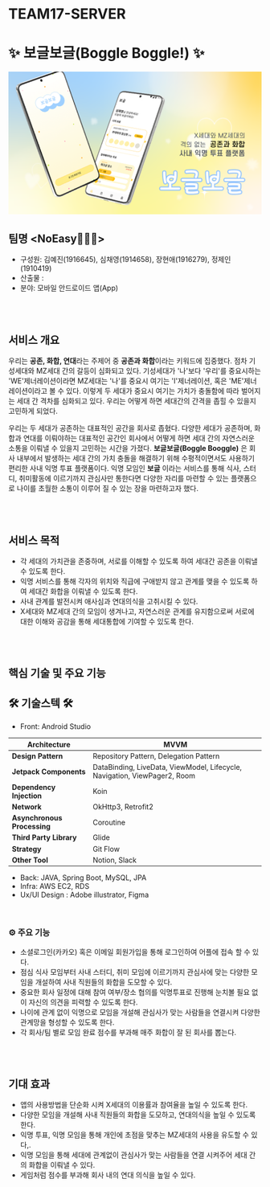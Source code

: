 # TEAM17-SERVER

# ✨ 보글보글(Boggle Boggle!) ✨

![img_logo](https://github.com/Sookmyung-Software-Hackathon/TEAM17-SERVER/blob/main/main.png)


## 팀명 <NoEasy🏃🏻‍♀️> 
- 구성원: 김예진(1916645), 심채영(1914658), 장현애(1916279), 정제인(1910419)
- 산출물 :
- 분야: 모바일 안드로이드 앱(App)

</br>
</br>

## 서비스 개요
   우리는 **공존, 화합, 연대**라는 주제어 중 **공존과 화합**이라는 키워드에 집중했다. 점차 기성세대와 MZ세대 간의 갈등이 심화되고 있다. 기성세대가 '나'보다 '우리'를 중요시하는 'WE'제너레이션이라면 MZ세대는 '나'를 중요시 여기는 'I'제너레이션, 혹은 'ME'제너레이션이라고 볼 수 있다. 이렇게 두 세대가 중요시 여기는 가치가 충돌함에 따라 벌어지는 세대 간 격차를 심화되고 있다. 우리는 어떻게 하면 세대간의 간격을 좁힐 수 있을지 고민하게 되었다. 
   
우리는 두 세대가 공존하는 대표적인 공간을 회사로 좁혔다. 다양한 세대가 공존하며, 화합과 연대를 이뤄야하는 대표적인 공간인 회사에서 어떻게 하면 세대 간의 자연스러운 소통을 이뤄낼 수 있을지 고민하는 시간을 가졌다. **보글보글(Boggle Booggle)** 은 회사 내부에서 발생하는 세대 간의 가치 충돌을 해결하기 위해 수평적이면서도 사용하기 편리한 사내 익명 투표 플랫폼이다. 익명 모임인 **보글** 이라는 서비스를 통해 식사, 스터디, 취미활동에 이르기까지 관심사만 통한다면 다양한 자리를 마련할 수 있는 플랫폼으로 나이를 초월한 소통이 이루어 질 수 있는 장을 마련하고자 했다.
   
   
</br>
</br>

## 서비스 목적
- 각 세대의 가치관을 존중하며, 서로를 이해할 수 있도록 하여 세대간 공존을 이뤄낼 수 있도록 한다.
- 익명 서비스를 통해 각자의 위치와 직급에 구애받지 않고 관계를 맺을 수 있도록 하여 세대간 화합을 이뤄낼 수 있도록 한다.
- 사내 관계를 발전시켜 애사심과 연대의식을 고취시킬 수 있다.
- X세대와 MZ세대 간의 모임이 생겨나고, 자연스러운 관계를 유지함으로써 서로에 대한 이해와 공감을 통해 세대통합에 기여할 수 있도록 한다.




</br>
</br>

## 핵심 기술 및 주요 기능
## 🛠️ 기술스텍 🛠️

- Front: Android Studio

| **Architecture**            | MVVM                                                         |
| --------------------------- | ------------------------------------------------------------ |
| **Design Pattern**          | Repository Pattern, Delegation Pattern                       |
| **Jetpack Components**      | DataBinding, LiveData, ViewModel, Lifecycle, Navigation, ViewPager2, Room |
| **Dependency Injection**    | Koin                                                         |
| **Network**                 | OkHttp3, Retrofit2                                           |
| **Asynchronous Processing** | Coroutine                                                    |
| **Third Party Library**     | Glide                                                        |
| **Strategy**                | Git Flow                                                     |
| **Other Tool**              | Notion, Slack                                                |

- Back: JAVA, Spring Boot, MySQL, JPA
- Infra: AWS EC2, RDS
- Ux/UI Design : Adobe illustrator, Figma


</br>


### ⚙️ 주요 기능
- 소셜로그인(카카오) 혹은 이메일 회원가입을 통해 로그인하여 어플에 접속 할 수 있다.
- 점심 식사 모임부터 사내 스터디, 취미 모임에 이르기까지 관심사에 맞는 다양한 모임을 개설하여 사내 직원들의 화합을 도모할 수 있다.
- 중요한 회사 일정에 대해 참여 여부/장소 협의를 익명투표로 진행해 눈치볼 필요 없이 자신의 의견을 피력할 수 있도록 한다.
- 나이에 관계 없이 익명으로 모임을 개설해 관심사가 맞는 사람들을 연결시켜 다양한 관계망을 형성할 수 있도록 한다.
- 각 회사/팀 별로 모임 완료 점수를 부과해 매주 화합이 잘 된 회사를 뽑는다.



</br>
</br>


## 기대 효과
- 앱의 사용방법을 단순화 시켜 X세대의 이용률과 참여율을 높일 수 있도록 한다.
- 다양한 모임을 개설해 사내 직원들의 화합을 도모하고, 연대의식을 높일 수 있도록 한다.
- 익명 투표, 익명 모임을 통해 개인에 초점을 맞추는 MZ세대의 사용을 유도할 수 있다,.
- 익명 모임을 통해 세대에 관계없이 관심사가 맞는 사람들을 연결 시켜주어 세대 간의 화합을 이뤄낼 수 있다.
- 게임처럼 점수를 부과해 회사 내의 연대 의식을 높일 수 있다.


</br>
</br>

